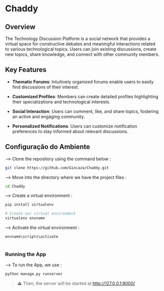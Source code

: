 # Chaddy

## Overview

The Technology Discussion Platform is a social network that provides a virtual space for constructive debates and meaningful interactions related to various technological topics. Users can join existing discussions, create new topics, share knowledge, and connect with other community members.

## Key Features

- **Thematic Forums**: Intuitively organized forums enable users to easily find discussions of their interest.

- **Customized Profiles**: Members can create detailed profiles highlighting their specializations and technological interests.

- **Social Interaction**: Users can comment, like, and share topics, fostering an active and engaging community.

- **Personalized Notifications**: Users can customize notification preferences to stay informed about relevant discussions.

## Configuração do Ambiente

--> Clone the repository using the command below :
```bash
git clone https://github.com/Gincaza/Chaddy.git

```

--> Move into the directory where we have the project files : 
```bash
cd Chaddy

```

--> Create a virtual environment :
```bash
pip install virtualenv

# Create our virtual environment
virtualenv envname

```

--> Activate the virtual environment :
```bash
envname\scripts\activate

```

#

### Running the App

--> To run the App, we use :
```bash
python manage.py runserver

```

> ⚠ Then, the server will be started at http://127.0.0.1:8000/


